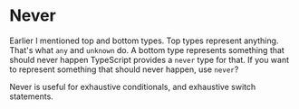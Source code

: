 # Never

Earlier I mentioned top and bottom types. Top types represent anything. That's what `any` and `unknown` do. A bottom type represents something that should never happen TypeScript provides a `never` type for that. If you want to represent something that should never happen, use `never`?

Never is useful for exhaustive conditionals, and exhaustive switch statements.
